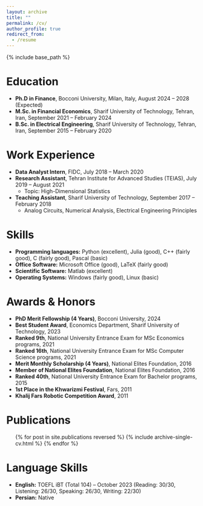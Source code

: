 ```yaml
---
layout: archive
title: ""
permalink: /cv/
author_profile: true
redirect_from:
  - /resume
---
```


{% include base_path %}

Education
======
* **Ph.D in Finance**, Bocconi University, Milan, Italy, August 2024 – 2028 (Expected)
* **M.Sc. in Financial Economics**, Sharif University of Technology, Tehran, Iran, September 2021 – February 2024
* **B.Sc. in Electrical Engineering**, Sharif University of Technology, Tehran, Iran, September 2015 – February 2020

Work Experience
======
* **Data Analyst Intern**, FIDC, July 2018 – March 2020
* **Research Assistant**, Tehran Institute for Advanced Studies (TEIAS), July 2019 – August 2021
  * Topic: High-Dimensional Statistics
* **Teaching Assistant**, Sharif University of Technology, September 2017 – February 2018
  * Analog Circuits, Numerical Analysis, Electrical Engineering Principles

Skills
======
* **Programming languages:** Python (excellent), Julia (good), C++ (fairly good), C (fairly good), Pascal (basic)
* **Office Software:** Microsoft Office (good), LaTeX (fairly good)
* **Scientific Software:** Matlab (excellent)
* **Operating Systems:** Windows (fairly good), Linux (basic)

Awards & Honors
======
* **PhD Merit Fellowship (4 Years)**, Bocconi University, 2024
* **Best Student Award**, Economics Department, Sharif University of Technology, 2023
* **Ranked 9th**, National University Entrance Exam for MSc Economics programs, 2021
* **Ranked 16th**, National University Entrance Exam for MSc Computer Science programs, 2021
* **Merit Monthly Scholarship (4 Years)**, National Elites Foundation, 2016
* **Member of National Elites Foundation**, National Elites Foundation, 2016
* **Ranked 40th**, National University Entrance Exam for Bachelor programs, 2015
* **1st Place in the Khwarizmi Festival**, Fars, 2011
* **Khalij Fars Robotic Competition Award**, 2011

Publications
======
<ul>{% for post in site.publications reversed %}
    {% include archive-single-cv.html %}
  {% endfor %}</ul>

Language Skills
======
* **English:** TOEFL iBT (Total 104) – October 2023 (Reading: 30/30, Listening: 26/30, Speaking: 26/30, Writing: 22/30)
* **Persian:** Native
